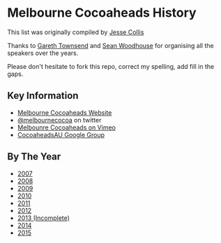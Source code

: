 # Melbourne Cocoaheads History

This list was originally compiled by [Jesse Collis](http://twitter.com/sirjec)

Thanks to [Gareth Townsend](http://www.garethtownsend.info) and [Sean Woodhouse](http://ittybittyapps.com) for organising all the speakers over the years.

Please don't hesitate to fork this repo, correct my spelling, add fill in the gaps.

## Key Information

- [Melbourne Cocoaheads Website](http://melbournecocoaheads.com)
- [@melbournecocoa](https://twitter.com/melbournecocoa) on twitter
- [Melbounre Cocoaheads on Vimeo](https://vimeo.com/channels/melbournecocoaheads)
- [CocoaheadsAU Google Group](https://groups.google.com/forum/#!forum/cocoaheadsau)

## By The Year

- [2007](2007.mdown)
- [2008](2008.mdown)
- [2009](2009.mdown)
- [2010](2010.mdown)
- [2011](2011.mdown)
- [2012](2012.mdown)
- [2013 (Incomplete)](2013.mdown)
- [2014](2014.mdown)
- [2015](2015.mdown)
